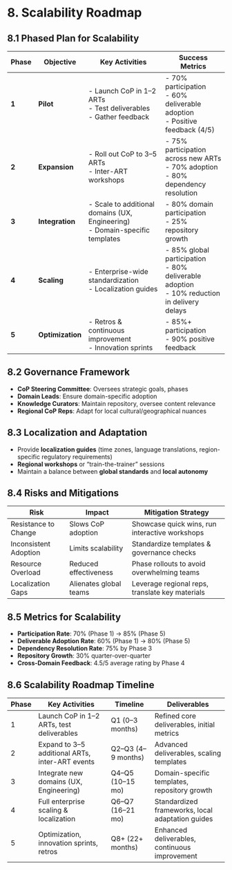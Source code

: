 # 8. Scalability Roadmap

## 8.1 Phased Plan for Scalability

| Phase  | Objective                                         | Key Activities                                        | Success Metrics                                |
|--------|---------------------------------------------------|-------------------------------------------------------|------------------------------------------------|
| **1**  | **Pilot**                                         | - Launch CoP in 1–2 ARTs<br/>- Test deliverables<br/>- Gather feedback | - 70% participation<br/>- 60% deliverable adoption<br/>- Positive feedback (4/5) |
| **2**  | **Expansion**                                     | - Roll out CoP to 3–5 ARTs<br/>- Inter-ART workshops | - 75% participation across new ARTs<br/>- 70% adoption<br/>- 80% dependency resolution |
| **3**  | **Integration**                                   | - Scale to additional domains (UX, Engineering)<br/>- Domain-specific templates  | - 80% domain participation<br/>- 25% repository growth |
| **4**  | **Scaling**                                       | - Enterprise-wide standardization<br/>- Localization guides | - 85% global participation<br/>- 80% deliverable adoption<br/>- 10% reduction in delivery delays |
| **5**  | **Optimization**                                  | - Retros & continuous improvement<br/>- Innovation sprints | - 85%+ participation<br/>- 90% positive feedback |

## 8.2 Governance Framework
- **CoP Steering Committee**: Oversees strategic goals, phases
- **Domain Leads**: Ensure domain-specific adoption
- **Knowledge Curators**: Maintain repository, oversee content relevance
- **Regional CoP Reps**: Adapt for local cultural/geographical nuances

## 8.3 Localization and Adaptation
- Provide **localization guides** (time zones, language translations, region-specific regulatory requirements)
- **Regional workshops** or “train-the-trainer” sessions
- Maintain a balance between **global standards** and **local autonomy**

## 8.4 Risks and Mitigations
| Risk                  | Impact                    | Mitigation Strategy                                           |
|-----------------------|---------------------------|---------------------------------------------------------------|
| Resistance to Change  | Slows CoP adoption        | Showcase quick wins, run interactive workshops                |
| Inconsistent Adoption | Limits scalability        | Standardize templates & governance checks                     |
| Resource Overload     | Reduced effectiveness     | Phase rollouts to avoid overwhelming teams                    |
| Localization Gaps     | Alienates global teams    | Leverage regional reps, translate key materials               |

## 8.5 Metrics for Scalability
- **Participation Rate**: 70% (Phase 1) → 85% (Phase 5)
- **Deliverable Adoption Rate**: 60% (Phase 1) → 80% (Phase 5)
- **Dependency Resolution Rate**: 75% by Phase 3
- **Repository Growth**: 30% quarter-over-quarter
- **Cross-Domain Feedback**: 4.5/5 average rating by Phase 4

## 8.6 Scalability Roadmap Timeline
| Phase | Key Activities                               | Timeline         | Deliverables                                       |
|-------|-----------------------------------------------|------------------|----------------------------------------------------|
| 1     | Launch CoP in 1–2 ARTs, test deliverables     | Q1 (0–3 months)  | Refined core deliverables, initial metrics         |
| 2     | Expand to 3–5 additional ARTs, inter-ART events | Q2–Q3 (4–9 months)| Advanced deliverables, scaling templates           |
| 3     | Integrate new domains (UX, Engineering)       | Q4–Q5 (10–15 mo) | Domain-specific templates, repository growth       |
| 4     | Full enterprise scaling & localization        | Q6–Q7 (16–21 mo) | Standardized frameworks, local adaptation guides   |
| 5     | Optimization, innovation sprints, retros      | Q8+ (22+ months) | Enhanced deliverables, continuous improvement      |

